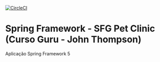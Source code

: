 [![CircleCI](https://circleci.com/gh/springframeworkguru/sfg-pet-clinic.svg?style=svg)](https://circleci.com/gh/springframeworkguru/sfg-pet-clinic)
# Spring Framework - SFG Pet Clinic (Curso Guru - John Thompson)
Aplicação Spring Framework 5
